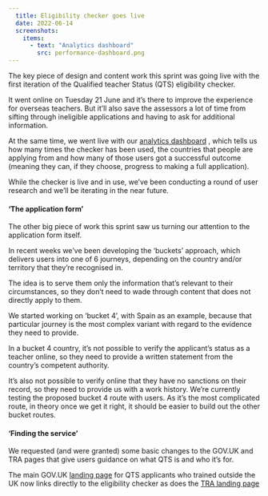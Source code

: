 ```yaml
---
  title: Eligibility checker goes live
  date: 2022-06-14
  screenshots:
    items:
      - text: "Analytics dashboard"
        src: performance-dashboard.png
---
```


The key piece of design and content work this sprint was going live with the first iteration of the Qualified teacher Status (QTS) eligibility checker.

It went online on Tuesday 21 June and it’s there to improve the experience for overseas teachers. But it’ll also save the assessors a lot of time from sifting through ineligible applications and having to ask for additional information.

At the same time, we went live with our [analytics dashboard](https://apply-for-qts-in-england.education.gov.uk/performance)
, which tells us how many times the checker has been used, the countries that people are applying from and how many of those users got a successful outcome (meaning they can, if they choose, progress to making a full application).

While the checker is live and in use, we’ve been conducting a round of user research and we’ll be iterating in the near future.


#### ‘The application form’

The other big piece of work this sprint saw us turning our attention to the application form itself.

In recent weeks we’ve been developing the ‘buckets’ approach, which delivers users into one of 6 journeys, depending on the country and/or territory that they’re recognised in.

The idea is to serve them only the information that’s relevant to their circumstances, so they don’t need to wade through content that does not directly apply to them.

We started working on ‘bucket 4’, with Spain as an example, because that particular journey is the most complex variant with regard to the evidence they need to provide.

In a bucket 4 country, it’s not possible to verify the applicant’s status as a teacher online, so they need to provide a written statement from the country’s competent authority.

It’s also not possible to verify online that they have no sanctions on their record, so they need to provide us with a work history. We’re currently testing the proposed bucket 4 route with users. As it’s the most complicated route, in theory once we get it right, it should be easier to build out the other bucket routes.



#### ‘Finding the service’

We requested (and were granted) some basic changes to the GOV.UK and TRA pages that give users guidance on what QTS is and who it’s for.

The main GOV.UK [landing page](https://www.gov.uk/government/publications/apply-for-qualified-teacher-status-qts-if-you-teach-outside-the-uk/routes-to-qualified-teacher-status-qts-for-teachers-and-those-with-teaching-experience-outside-the-uk#apply-for-qualified-teacher-status-qts) for QTS applicants who trained outside the UK now links directly to the eligibility checker as does the [TRA landing page](https://teacherservices.education.gov.uk)
